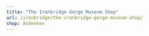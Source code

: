 ```yaml
---
title: "The Ironbridge Gorge Museum Shop"
url: /ironbridge/the-ironbridge-gorge-museum-shop/
shop: Andenken
---
```

